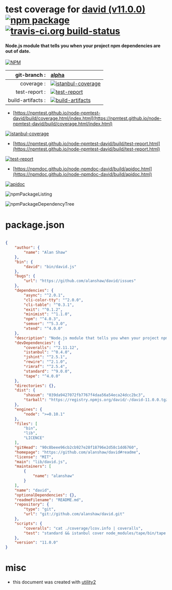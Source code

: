 # test coverage for  [david (v11.0.0)](https://github.com/alanshaw/david#readme)  [![npm package](https://img.shields.io/npm/v/npmtest-david.svg?style=flat-square)](https://www.npmjs.org/package/npmtest-david) [![travis-ci.org build-status](https://api.travis-ci.org/npmtest/node-npmtest-david.svg)](https://travis-ci.org/npmtest/node-npmtest-david)
#### Node.js module that tells you when your project npm dependencies are out of date.

[![NPM](https://nodei.co/npm/david.png?downloads=true&downloadRank=true&stars=true)](https://www.npmjs.com/package/david)

| git-branch : | [alpha](https://github.com/npmtest/node-npmtest-david/tree/alpha)|
|--:|:--|
| coverage : | [![istanbul-coverage](https://npmtest.github.io/node-npmtest-david/build/coverage.badge.svg)](https://npmtest.github.io/node-npmtest-david/build/coverage.html/index.html)|
| test-report : | [![test-report](https://npmtest.github.io/node-npmtest-david/build/test-report.badge.svg)](https://npmtest.github.io/node-npmtest-david/build/test-report.html)|
| build-artifacts : | [![build-artifacts](https://npmtest.github.io/node-npmtest-david/glyphicons_144_folder_open.png)](https://github.com/npmtest/node-npmtest-david/tree/gh-pages/build)|

- [https://npmtest.github.io/node-npmtest-david/build/coverage.html/index.html](https://npmtest.github.io/node-npmtest-david/build/coverage.html/index.html)

[![istanbul-coverage](https://npmtest.github.io/node-npmtest-david/build/screenCapture.buildCi.browser.%252Ftmp%252Fbuild%252Fcoverage.lib.html.png)](https://npmtest.github.io/node-npmtest-david/build/coverage.html/index.html)

- [https://npmtest.github.io/node-npmtest-david/build/test-report.html](https://npmtest.github.io/node-npmtest-david/build/test-report.html)

[![test-report](https://npmtest.github.io/node-npmtest-david/build/screenCapture.buildCi.browser.%252Ftmp%252Fbuild%252Ftest-report.html.png)](https://npmtest.github.io/node-npmtest-david/build/test-report.html)

- [https://npmdoc.github.io/node-npmdoc-david/build/apidoc.html](https://npmdoc.github.io/node-npmdoc-david/build/apidoc.html)

[![apidoc](https://npmdoc.github.io/node-npmdoc-david/build/screenCapture.buildCi.browser.%252Ftmp%252Fbuild%252Fapidoc.html.png)](https://npmdoc.github.io/node-npmdoc-david/build/apidoc.html)

![npmPackageListing](https://npmtest.github.io/node-npmtest-david/build/screenCapture.npmPackageListing.svg)

![npmPackageDependencyTree](https://npmtest.github.io/node-npmtest-david/build/screenCapture.npmPackageDependencyTree.svg)



# package.json

```json

{
    "author": {
        "name": "Alan Shaw"
    },
    "bin": {
        "david": "bin/david.js"
    },
    "bugs": {
        "url": "https://github.com/alanshaw/david/issues"
    },
    "dependencies": {
        "async": "^2.0.1",
        "cli-color-tty": "^2.0.0",
        "cli-table": "^0.3.1",
        "exit": "^0.1.2",
        "minimist": "^1.1.0",
        "npm": "^4.0.3",
        "semver": "^5.3.0",
        "xtend": "^4.0.0"
    },
    "description": "Node.js module that tells you when your project npm dependencies are out of date.",
    "devDependencies": {
        "coveralls": "^2.11.12",
        "istanbul": "^0.4.0",
        "jshint": "^2.5.1",
        "rewire": "^2.1.0",
        "rimraf": "^2.5.4",
        "standard": "^9.0.0",
        "tape": "^4.0.0"
    },
    "directories": {},
    "dist": {
        "shasum": "039da9427072fb7767f4daa56a54eca24dcc2bc3",
        "tarball": "https://registry.npmjs.org/david/-/david-11.0.0.tgz"
    },
    "engines": {
        "node": ">=0.10.1"
    },
    "files": [
        "bin",
        "lib",
        "LICENCE"
    ],
    "gitHead": "90c8beee96cb2cb927e28f18796e2d58c1dd6760",
    "homepage": "https://github.com/alanshaw/david#readme",
    "license": "MIT",
    "main": "lib/david.js",
    "maintainers": [
        {
            "name": "alanshaw"
        }
    ],
    "name": "david",
    "optionalDependencies": {},
    "readmeFilename": "README.md",
    "repository": {
        "type": "git",
        "url": "git://github.com/alanshaw/david.git"
    },
    "scripts": {
        "coveralls": "cat ./coverage/lcov.info | coveralls",
        "test": "standard && istanbul cover node_modules/tape/bin/tape test/*.js"
    },
    "version": "11.0.0"
}
```



# misc
- this document was created with [utility2](https://github.com/kaizhu256/node-utility2)
